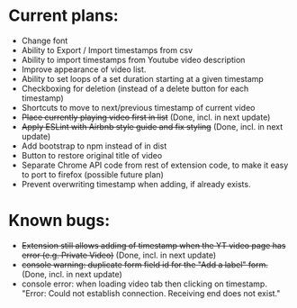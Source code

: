 # Current plans:
- Change font
- Ability to Export / Import timestamps from csv
- Ability to import timestamps from Youtube video description
- Improve appearance of video list.
- Ability to set loops of a set duration starting at a given timestamp
- Checkboxing for deletion (instead of a delete button for each timestamp)
- Shortcuts to move to next/previous timestamp of current video
- ~~Place currently playing video first in list~~ (Done, incl. in next update)
- ~~Apply ESLint with Airbnb style guide and fix styling~~ (Done, incl. in next update)
- Add bootstrap to npm instead of in dist
- Button to restore original title of video
- Separate Chrome API code from rest of extension code, to make it easy to port to firefox (possible future plan)
- Prevent overwriting timestamp when adding, if already exists.

# Known bugs:
- ~~Extension still allows adding of timestamp when the YT video page has error (e.g. Private Video)~~ (Done, incl. in next update)
- ~~console warning: duplicate form field id for the "Add a label" form.~~ (Done, incl. in next update)
- console error: when loading video tab then clicking on timestamp. "Error: Could not establish connection. Receiving end does not exist."

